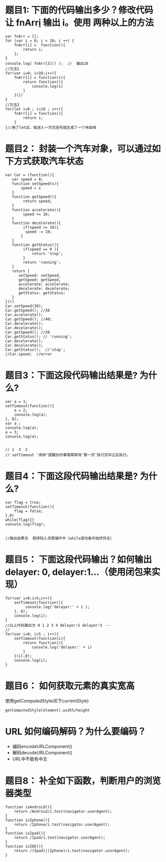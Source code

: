 # 题目1: 下面的代码输出多少？修改代码让 fnArr[i]() 输出 i。使用 两种以上的方法
```
var fnArr = [];
for (var i = 0; i < 10; i ++) {
    fnArr[i] =  function(){
	    return i;
    };
}
console.log( fnArr[3]() );  //  输出10
//方法1
for(var i=0; i<10;i++){
	fnArr[i] = function(i){
		return function(){
			console.log(i)
		}
	}(i)
}
//方法2
for(let i=0 ; i<10 ; i++){
	fnArr[i] = function(){
		return i;
	}
}//用了let后，每进入一次花括号就生成了一个块级域
```
# 题目2： 封装一个汽车对象，可以通过如下方式获取汽车状态
```
var Car = (function(){
   var speed = 0;
   function setSpeed(s){
       speed = s
   }
   function getSpeed(){
   		return speed;
   }
   function accelerate(){
   		speed += 10;
   }
   function decelerate(){
	   	if(speed >= 10){
	   	 speed -= 10;
	   }
   }
   function getStatus(){
   		if(speed == 0 ){
   			return 'stop';
   		}
   		return 'running';
   }
   return {
      setSpeed: setSpeed,
      getSpeed: getSpeed,
	  accelerate: accelerate;
	  decelerate: decelerate;
	  getStatus: getStatus;
   }
})()
Car.setSpeed(30);
Car.getSpeed(); //30
Car.accelerate();
Car.getSpeed(); //40;
Car.decelerate();
Car.decelerate();
Car.getSpeed(); //20
Car.getStatus(); // 'running';
Car.decelerate(); 
Car.decelerate();
Car.getStatus();  //'stop';
//Car.speed;  //error

```
# 题目3：下面这段代码输出结果是? 为什么?
```
var a = 1;
setTimeout(function(){
    a = 2;
    console.log(a);
}, 0);
var a ;
console.log(a);
a = 3;
console.log(a);


// 1  3  2
// setTimeout ‘闹钟’提醒办的事情需等待‘第一页’执行完毕之后执行。
```
# 题目4：下面这段代码输出结果是? 为什么?
```
var flag = true;
setTimeout(function(){
    flag = false;
},0)
while(flag){}
console.log(flag);


//输出结果无  程序陷入无限循环中（while语句条件始终符合）

```
# 题目5： 下面这段代码输出？如何输出delayer: 0, delayer:1...（使用闭包来实现）
```
for(var i=0;i<5;i++){
	setTimeout(function(){
         console.log('delayer:' + i );
	}, 0);
	console.log(i);
}
//以上代码输出为 0 1 2 3 4 delayer:5 delayer:5 ··· 
//
for(var i=0; i<5 ; i++){
	setTimeout(function(i){
		return function(){
			console.log('delayer:' + i)
		}
	}(i),0);
	console.log(i);
}
```
# 题目6： 如何获取元素的真实宽高
使用getComputedStyle(IE下currentStyle)
```
getComputedStyle(element).width/height
```


#  URL 如何编码解码？为什么要编码？
* 编码encodeURLComponent()
* 解码decodeURLComponent()
* URL中不能有中文
# 题目8： 补全如下函数，判断用户的浏览器类型
```
function isAndroid(){
	return /Android/i.test(navigator.userAgent);
}
function isIphone(){
	return /Iphone/i.test(navigator.userAgent);
}
function isIpad(){
	return /Ipad/i.test(navigator.userAgent);
}
function isIOS(){
	return /(Ipad)|(Iphone)/i.test(navigator.userAgent);
}
```